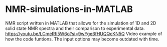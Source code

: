 # NMR-simulations-in-MATLAB
NMR script written in MATLAB that allows for the simulation of 1D and 2D solid state NMR spectra and their comparison to experimental data.
https://youtu.be/LCmeRfi5W6o?si=9wYge6fHUQQcKN5Q   Video example of how the code funtions. The input options may become outdated with time.
